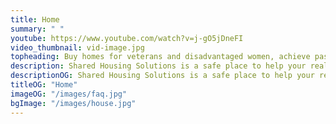 ```yaml
---
title: Home
summary: " "
youtube: https://www.youtube.com/watch?v=j-gO5jDneFI
video_thumbnail: vid-image.jpg
topheading: Buy homes for veterans and disadvantaged women, achieve passive income and solve housing insecurity
description: Shared Housing Solutions is a safe place to help your real estate investment with expertise in how to develop certified shared housing models. We work with investors from Washington and the US and help them locate prime properties that will start or grow their real estate portfolios.
descriptionOG: Shared Housing Solutions is a safe place to help your real estate investment with expertise in how to develop certified shared housing models. We work with investors from Washington and the US and help them locate prime properties that will start or grow their real estate portfolios.
titleOG: "Home"
imageOG: "/images/faq.jpg"
bgImage: "/images/house.jpg"
---
```


